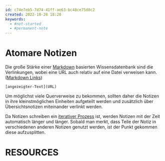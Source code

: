 ```yaml
---
id: c74e7eb5-7d74-41ff-ae63-bc48ce75d8c2
created: 2022-10-26 18:20
keywords: 
  - #not-started
  - #permanent-note
---
```



Atomare Notizen
======================================================================

Die große Stärke einer [Markdown](/coding/languages/markdown/README.md) basierten Wissensdatenbank sind die Verlinkungen, wobei eine URL auch relativ auf eine Datei verweisen kann. ([Markdown Links](/coding/languages/markdown/links.md))  

    [angezeigter-Text](URL)

Um möglichst viele Querverweise zu bekommen, sollten daher die Notizen in ihre kleinstmöglichen Einheiten aufgeteilt werden und zusätzlich über Übersichtsnotizen miteinander verlinkt werden. 

Da Notizen schreiben ein [iterativer Prozess](iterative-process.md) ist, werden Notizen mit der Zeit automatisch länger und länger. 
Sobald man merkt, dass Teile der Notiz in verschiedenen anderen Notizen genutzt werden, ist der Punkt gekommen diese aufzusplitten. 



RESOURCES
======================================================================
